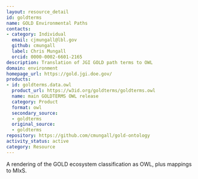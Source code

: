 ```yaml
---
layout: resource_detail
id: goldterms
name: GOLD Environmental Paths
contacts:
- category: Individual
  email: cjmungall@lbl.gov
  github: cmungall
  label: Chris Mungall
  orcid: 0000-0002-6601-2165
description: Translation of JGI GOLD path terms to OWL
domain: environment
homepage_url: https://gold.jgi.doe.gov/
products:
- id: goldterms.data.owl
  product_url: https://w3id.org/goldterms/goldterms.owl
  name: main GOLDTERMS OWL release
  category: Product
  format: owl
  secondary_source:
  - goldterms
  original_source:
  - goldterms
repository: https://github.com/cmungall/gold-ontology
activity_status: active
category: Resource
---
```


A rendering of the GOLD ecosystem classification as OWL, plus mappings to MIxS.
